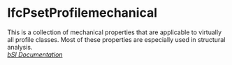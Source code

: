 IfcPsetProfilemechanical
========================
This is a collection of mechanical properties that are applicable to virtually
all profile classes. Most of these properties are especially used in
structural analysis.  
[ _bSI
Documentation_](https://standards.buildingsmart.org/IFC/DEV/IFC4_2/FINAL/HTML/schema/ifcprofileresource/pset/pset_profilemechanical.htm)


